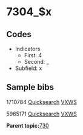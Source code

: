 # 7304\_$x

## Codes

-   Indicators
    -   First: 4
    -   Second: \_
-   Subfield: x

## Sample bibs

1710784 [Quicksearch](https://search.library.yale.edu/catalog/1710784) [VXWS](http://prodorbis.library.yale.edu:7014/vxws/GetHoldingsService?bibId=1710784)

5965171 [Quicksearch](https://search.library.yale.edu/catalog/5965171) [VXWS](http://prodorbis.library.yale.edu:7014/vxws/GetHoldingsService?bibId=5965171)

**Parent topic:**[730](../../tags/730/730.md)

